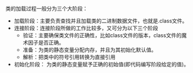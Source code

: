类的加载过程一般分为三个大阶段：

* 加载阶段：主要负责查找并且加载类的二进制数据文件，也就是.class文件。
* 连接阶段：连接阶段所做的工作比较多，又可分为以下三个阶段
    * 验证：主要确保类文件的正确性，比如class文件的版本，class文件的魔术因子是否正确。
    * 准备：为类的静态变量分配内存，并且为其初始化默认值。
    * 解析：把类中的符号引用转换为直接引用
* 初始化阶段： 为类的静态变量赋予正确的初始值(即代码编写阶段给定的值)。